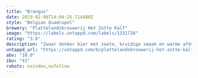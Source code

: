 ```yaml
---
title: "Brangus"
date: 2019-02-08T14:04:25.714480Z
style: "Belgian Quadrupel"
brewery: "Plattelandsbrouwerij Het Zotte Kalf"
image: "https://labels.untappd.com/labels/1331738"
rating: "3.6"
description: "Zwaar donker bier met zoete, kruidige smaak en warme afdronk."
untappd_url: "https://untappd.com/b/plattelandsbrouwerij-het-zotte-kalf-brangus/1331738"
abv: "10.0"
ibu: "41"
robots: noindex,nofollow
---
```

